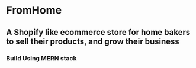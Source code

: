 # FromHome
## A Shopify like ecommerce store for home bakers to sell their products, and grow their business
### Build Using MERN stack
